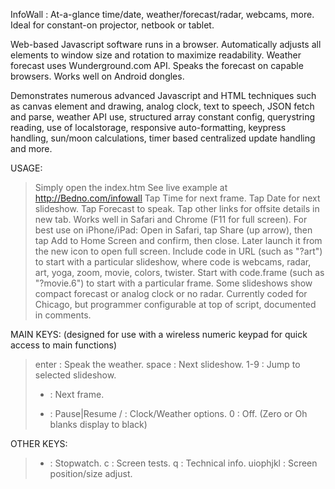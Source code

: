 InfoWall : At-a-glance time/date, weather/forecast/radar, webcams, more. Ideal for constant-on projector, netbook or tablet.

Web-based Javascript software runs in a browser. Automatically adjusts all elements to window size and rotation to maximize readability. Weather forecast uses Wunderground.com API. Speaks the forecast on capable browsers. Works well on Android dongles.

Demonstrates numerous advanced Javascript and HTML techniques such as canvas element and drawing, analog clock, text to speech, JSON fetch and parse, weather API use, structured array constant config, querystring reading, use of localstorage, responsive auto-formatting, keypress handling, sun/moon calculations, timer based centralized update handling and more.

USAGE:
>  Simply open the index.htm
>  See live example at http://Bedno.com/infowall
>  Tap Time for next frame. Tap Date for next slideshow. Tap Forecast to speak.
>  Tap other links for offsite details in new tab.
>  Works well in Safari and Chrome (F11 for full screen). For best use on iPhone/iPad: Open in Safari, tap Share (up arrow), then tap Add to Home Screen and confirm, then close. Later launch it from the new icon to open full screen.
>  Include code in URL (such as "?art") to start with a particular slideshow, where code is webcams, radar, art, yoga, zoom, movie, colors, twister. Start with code.frame (such as "?movie.6") to start with a particular frame. Some slideshows show compact forecast or analog clock or no radar. Currently coded for Chicago, but programmer configurable at top of script, documented in comments.

MAIN KEYS: (designed for use with a wireless numeric keypad for quick access to main functions)
>  enter : Speak the weather.
>  space : Next slideshow.
>  1-9 : Jump to selected slideshow.
>  + : Next frame.
>  - : Pause|Resume
>  / : Clock/Weather options.
>  0 : Off. (Zero or Oh blanks display to black)

OTHER KEYS:
>  * : Stopwatch.
>  c : Screen tests.
>  q : Technical info.
>  uiophjkl : Screen position/size adjust.
